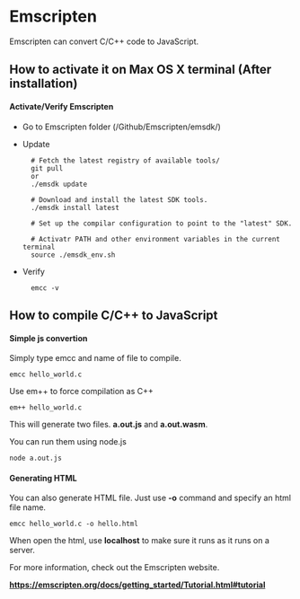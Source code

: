 # Emscripten
 
Emscripten can convert C/C++ code to JavaScript.

## How to activate it on Max OS X terminal (After installation)

#### Activate/Verify Emscripten

* Go to Emscripten folder (/Github/Emscripten/emsdk/)
* Update

		# Fetch the latest registry of available tools/
		git pull
        or
        ./emsdk update

		# Download and install the latest SDK tools.
		./emsdk install latest
        
        # Set up the compilar configuration to point to the "latest" SDK.
        
        # Activatr PATH and other environment variables in the current terminal
        source ./emsdk_env.sh

* Verify

		emcc -v


## How to compile C/C++ to JavaScript

#### Simple js convertion

Simply type emcc and name of file to compile.

	emcc hello_world.c

Use em++ to force compilation as C++

	em++ hello_world.c

This will generate two files. **a.out.js** and **a.out.wasm**.

You can run them using node.js

	node a.out.js

#### Generating HTML

You can also generate HTML file.
Just use **-o** command and specify an html file name.

	emcc hello_world.c -o hello.html

When open the html, use **localhost** to make sure it runs as it runs on a server.



For more information, check out the Emscripten website.

**https://emscripten.org/docs/getting_started/Tutorial.html#tutorial**